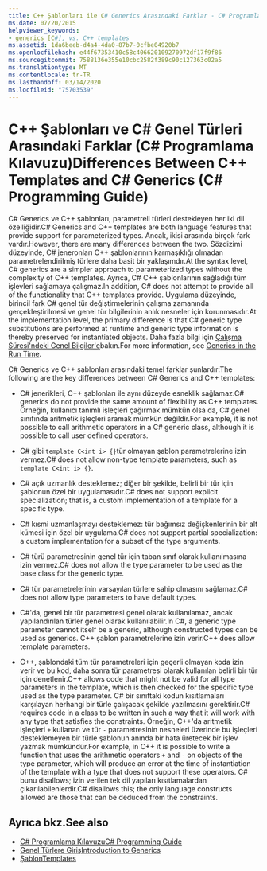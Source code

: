 ```yaml
---
title: C++ Şablonları ile C# Generics Arasındaki Farklar - C# Programlama Kılavuzu
ms.date: 07/20/2015
helpviewer_keywords:
- generics [C#], vs. C++ templates
ms.assetid: 1da6beeb-d4a4-4da0-87b7-0cfbe04920b7
ms.openlocfilehash: e44f67353410c58c406620109270972df17f9f86
ms.sourcegitcommit: 7588136e355e10cbc2582f389c90c127363c02a5
ms.translationtype: MT
ms.contentlocale: tr-TR
ms.lasthandoff: 03/14/2020
ms.locfileid: "75703539"
---
```

# <a name="differences-between-c-templates-and-c-generics-c-programming-guide"></a><span data-ttu-id="c408d-102">C++ Şablonları ve C# Genel Türleri Arasındaki Farklar (C# Programlama Kılavuzu)</span><span class="sxs-lookup"><span data-stu-id="c408d-102">Differences Between C++ Templates and C# Generics (C# Programming Guide)</span></span>
<span data-ttu-id="c408d-103">C# Generics ve C++ şablonları, parametreli türleri destekleyen her iki dil özelliğidir.</span><span class="sxs-lookup"><span data-stu-id="c408d-103">C# Generics and C++ templates are both language features that provide support for parameterized types.</span></span> <span data-ttu-id="c408d-104">Ancak, ikisi arasında birçok fark vardır.</span><span class="sxs-lookup"><span data-stu-id="c408d-104">However, there are many differences between the two.</span></span> <span data-ttu-id="c408d-105">Sözdizimi düzeyinde, C# jeneronları C++ şablonlarının karmaşıklığı olmadan parametrelendirilmiş türlere daha basit bir yaklaşımdır.</span><span class="sxs-lookup"><span data-stu-id="c408d-105">At the syntax level, C# generics are a simpler approach to parameterized types without the complexity of C++ templates.</span></span> <span data-ttu-id="c408d-106">Ayrıca, C# C++ şablonlarının sağladığı tüm işlevleri sağlamaya çalışmaz.</span><span class="sxs-lookup"><span data-stu-id="c408d-106">In addition, C# does not attempt to provide all of the functionality that C++ templates provide.</span></span> <span data-ttu-id="c408d-107">Uygulama düzeyinde, birincil fark C# genel tür değiştirmelerinin çalışma zamanında gerçekleştirilmesi ve genel tür bilgilerinin anlık nesneler için korunmasıdır.</span><span class="sxs-lookup"><span data-stu-id="c408d-107">At the implementation level, the primary difference is that C# generic type substitutions are performed at runtime and generic type information is thereby preserved for instantiated objects.</span></span> <span data-ttu-id="c408d-108">Daha fazla bilgi için [Çalışma Süresi'ndeki Genel Bilgiler'e](./generics-in-the-run-time.md)bakın.</span><span class="sxs-lookup"><span data-stu-id="c408d-108">For more information, see [Generics in the Run Time](./generics-in-the-run-time.md).</span></span>  
  
 <span data-ttu-id="c408d-109">C# Generics ve C++ şablonları arasındaki temel farklar şunlardır:</span><span class="sxs-lookup"><span data-stu-id="c408d-109">The following are the key differences between C# Generics and C++ templates:</span></span>  
  
- <span data-ttu-id="c408d-110">C# jenerikleri, C++ şablonları ile aynı düzeyde esneklik sağlamaz.</span><span class="sxs-lookup"><span data-stu-id="c408d-110">C# generics do not provide the same amount of flexibility as C++ templates.</span></span> <span data-ttu-id="c408d-111">Örneğin, kullanıcı tanımlı işleçleri çağırmak mümkün olsa da, C# genel sınıfında aritmetik işleçleri aramak mümkün değildir.</span><span class="sxs-lookup"><span data-stu-id="c408d-111">For example, it is not possible to call arithmetic operators in a C# generic class, although it is possible to call user defined operators.</span></span>  
  
- <span data-ttu-id="c408d-112">C# gibi `template C<int i> {}`tür olmayan şablon parametrelerine izin vermez.</span><span class="sxs-lookup"><span data-stu-id="c408d-112">C# does not allow non-type template parameters, such as `template C<int i> {}`.</span></span>  
  
- <span data-ttu-id="c408d-113">C# açık uzmanlık desteklemez; diğer bir şekilde, belirli bir tür için şablonun özel bir uygulamasıdır.</span><span class="sxs-lookup"><span data-stu-id="c408d-113">C# does not support explicit specialization; that is, a custom implementation of a template for a specific type.</span></span>  
  
- <span data-ttu-id="c408d-114">C# kısmi uzmanlaşmayı desteklemez: tür bağımsız değişkenlerinin bir alt kümesi için özel bir uygulama.</span><span class="sxs-lookup"><span data-stu-id="c408d-114">C# does not support partial specialization: a custom implementation for a subset of the type arguments.</span></span>  
  
- <span data-ttu-id="c408d-115">C# türü parametresinin genel tür için taban sınıf olarak kullanılmasına izin vermez.</span><span class="sxs-lookup"><span data-stu-id="c408d-115">C# does not allow the type parameter to be used as the base class for the generic type.</span></span>  
  
- <span data-ttu-id="c408d-116">C# tür parametrelerinin varsayılan türlere sahip olmasını sağlamaz.</span><span class="sxs-lookup"><span data-stu-id="c408d-116">C# does not allow type parameters to have default types.</span></span>  
  
- <span data-ttu-id="c408d-117">C#'da, genel bir tür parametresi genel olarak kullanılamaz, ancak yapılandırılan türler genel olarak kullanılabilir.</span><span class="sxs-lookup"><span data-stu-id="c408d-117">In C#, a generic type parameter cannot itself be a generic, although constructed types can be used as generics.</span></span> <span data-ttu-id="c408d-118">C++ şablon parametrelerine izin verir.</span><span class="sxs-lookup"><span data-stu-id="c408d-118">C++ does allow template parameters.</span></span>  
  
- <span data-ttu-id="c408d-119">C++, şablondaki tüm tür parametreleri için geçerli olmayan koda izin verir ve bu kod, daha sonra tür parametresi olarak kullanılan belirli bir tür için denetlenir.</span><span class="sxs-lookup"><span data-stu-id="c408d-119">C++ allows code that might not be valid for all type parameters in the template, which is then checked for the specific type used as the type parameter.</span></span> <span data-ttu-id="c408d-120">C# bir sınıftaki kodun kısıtlamaları karşılayan herhangi bir türle çalışacak şekilde yazılmasını gerektirir.</span><span class="sxs-lookup"><span data-stu-id="c408d-120">C# requires code in a class to be written in such a way that it will work with any type that satisfies the constraints.</span></span> <span data-ttu-id="c408d-121">Örneğin, C++'da aritmetik işleçleri `+` kullanan ve tür `-` parametresinin nesneleri üzerinde bu işleçleri desteklemeyen bir türle şablonun anında bir hata üretecek bir işlev yazmak mümkündür.</span><span class="sxs-lookup"><span data-stu-id="c408d-121">For example, in C++ it is possible to write a function that uses the arithmetic operators `+` and `-` on objects of the type parameter, which will produce an error at the time of instantiation of the template with a type that does not support these operators.</span></span> <span data-ttu-id="c408d-122">C# bunu disallows; izin verilen tek dil yapıları kısıtlamalardan çıkarılabilenlerdir.</span><span class="sxs-lookup"><span data-stu-id="c408d-122">C# disallows this; the only language constructs allowed are those that can be deduced from the constraints.</span></span>  
  
## <a name="see-also"></a><span data-ttu-id="c408d-123">Ayrıca bkz.</span><span class="sxs-lookup"><span data-stu-id="c408d-123">See also</span></span>

- [<span data-ttu-id="c408d-124">C# Programlama Kılavuzu</span><span class="sxs-lookup"><span data-stu-id="c408d-124">C# Programming Guide</span></span>](../index.md)
- [<span data-ttu-id="c408d-125">Genel Türlere Giriş</span><span class="sxs-lookup"><span data-stu-id="c408d-125">Introduction to Generics</span></span>](./index.md)
- [<span data-ttu-id="c408d-126">Şablon</span><span class="sxs-lookup"><span data-stu-id="c408d-126">Templates</span></span>](/cpp/cpp/templates-cpp)

